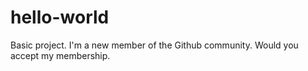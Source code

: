 # hello-world
Basic project.
I'm a new member of the Github community. 
Would you accept my membership. 
